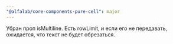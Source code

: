 ```yaml
---
"@alfalab/core-components-pure-cell": major
---
```


Убран проп isMultiline. Есть rowLimit, и если его не передавать, ожидается, что текст не будет обрезаться.
